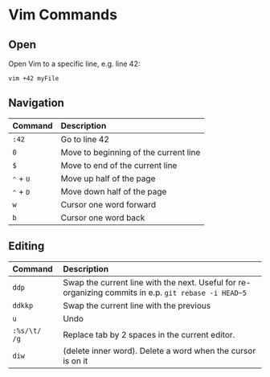 # Vim Commands

## Open

Open Vim to a specific line, e.g. line 42:

    vim +42 myFile

## Navigation
| Command                     | Description                           |
| :-------------------------- | :------------------------------------ |
| `:42`                       | Go to line 42                         |
| `0`                         | Move to beginning of the current line |
| `$`                         | Move to end of the current line       |
| <kbd>⌃</kbd> + <kbd>U</kbd> | Move up half of the page              |
| <kbd>⌃</kbd> + <kbd>D</kbd> | Move down half of the page            |
| `w`                         | Cursor one word forward               |
| `b`                         | Cursor one word back                  |


## Editing
| Command       | Description                                                                                          |
| :------------ | :--------------------------------------------------------------------------------------------------- |
| `ddp`         | Swap the current line with the next. Useful for re-organizing commits in e.p. `git rebase -i HEAD~5` |
| `ddkkp`       | Swap the current line with the previous                                                              |
| `u`           | Undo                                                                                                 |
| `:%s/\t/  /g` | Replace tab by 2 spaces in the current editor.                                                       |
| `diw`         | (delete inner word). Delete a word when the cursor is on it                                          |

